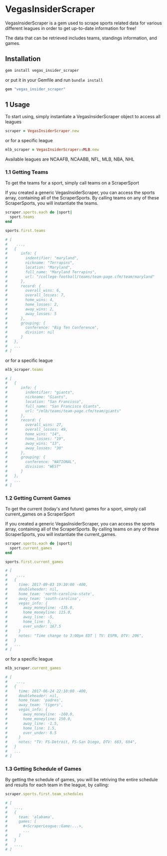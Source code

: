 # VegasInsiderScraper

VegasInsiderScraper is a gem used to scrape sports related data for various different leagues in order to get up-to-date information for free!

The data that can be retrieved includes teams, standings information, and games.

## Installation

```ruby
gem install vegas_insider_scraper
```

or put it in your Gemfile and run `bundle install`

```ruby
gem "vegas_insider_scraper"
```

## 1 Usage

To start using, simply instantiate a VegasInsiderScraper object to access all leagues

```ruby
scraper = VegasInsiderScraper.new
```

or for a specific league

```ruby
mlb_scraper = VegasInsiderScraper::MLB.new
```

Available leagues are NCAAFB, NCAABB, NFL, MLB, NBA, NHL

### 1.1 Getting Teams

To get the teams for a sport, simply call teams on a ScraperSport

If you created a generic VegasInsiderScraper, you can access the sports array, containing all of the ScraperSports. By calling teams on any of these ScraperSports, you will instantiate the teams.

```ruby
scraper.sports.each do |sport|
  sport.teams
end

sports.first.teams

# [
#    ...,
#   {
#      info: {
#        indentifier: "maryland",
#        nickname: "Terrapins",
#        location: "Maryland",
#        full_name: "Maryland Terrapins",
#        url: "/college-football/teams/team-page.cfm/team/maryland"
#      },
#      record: {
#        overall_wins: 6,
#        overall_losses: 7,
#        home_wins: 4,
#        home_losses: 2,
#        away_wins: 2,
#        away_losses: 5
#      },
#      grouping: {
#        conference: "Big Ten Conference",
#        division: nil
#      }
#   },
#   ...
# ]
```

or for a specific league

```ruby
mlb_scraper.teams

# [
#   {
#      info: {
#        indentifier: "giants",
#        nickname: "Giants",
#        location: "San Francisco",
#        full_name: "San Francisco Giants",
#        url: "/mlb/teams/team-page.cfm/team/giants"
#      },
#      record: {
#        overall_wins: 27,
#        overall_losses: 49,
#        home_wins: "14",
#        home_losses: "19",
#        away_wins: "13",
#        away_losses: "30"
#      },
#      grouping: {
#        conference: "NATIONAL",
#        division: "WEST"
#      }
#   },
#   ...
# ]
```

### 1.2 Getting Current Games

To get the current (today's and future) games for a sport, simply call current_games on a ScraperSport

If you created a generic VegasInsiderScraper, you can access the sports array, containing all of the ScraperSports. By calling teams on any of these ScraperSports, you will instantiate the current_games.

```ruby
scraper.sports.each do |sport|
  sport.current_games
end

sports.first.current_games

# [
#    ...,
#   { 
#     time: 2017-09-03 19:30:00 -400,
#     doubleheader: nil,
#     home_team: 'north-carolina-state',
#     away_team: 'south-carolina',
#     vegas_info: {
#       away_moneyline: -135.0,
#       home_moneyline: 115.0,
#       away_line: -5,
#       home_line: 5,
#       over_under: 167.5  
#     }
#     notes: "Time change to 3:00pm EDT | TV: ESPN, DTV: 206",
#   }
#   ...
# ]
```

or for a specific league

```ruby
mlb_scraper.current_games

# [
#    ...,
#   { 
#     time: 2017-06-24 22:10:00 -400,
#     doubleheader: nil,
#     home_team: 'padres',
#     away_team: 'tigers',
#     vegas_info: {
#       away_moneyline: -160.0,
#       home_moneyline: 150.0,
#       away_line: -1.5,
#       home_line: 1.5,
#       over_under: 8.5  
#     }
#     notes: "TV: FS-Detroit, FS-San Diego, DTV: 663, 694",
#   }
#   ...
# ]
```

### 1.3 Getting Schedule of Games

By getting the schedule of games, you will be retriving the entire schedule and results for each team in the league, by calling:

```ruby
scraper.sports.first.team_schedules

# [
#   ...,
#   {
#     team: 'alabama',
#     games: [
#       #<ScraperLeague::Game:...>,
#       ...
#     ]
#   }
#   ...,
# ]
```
